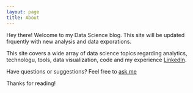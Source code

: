 ```yaml
---
layout: page
title: About
---
```


<p class="message">
  Hey there! Welcome to my Data Science blog. This site will be updated frquently with new analysis and data exporations.
</p>

This site covers a wide array of data science topics regarding analytics, technologu, tools, data visualization, code and my experience [LinkedIn](https://www.linkedin.com/in/cleo-ruiz-103126133/).

Have questions or suggestions? Feel free to [ask me](https://www.linkedin.com/in/cleo-ruiz-103126133/)

Thanks for reading!
